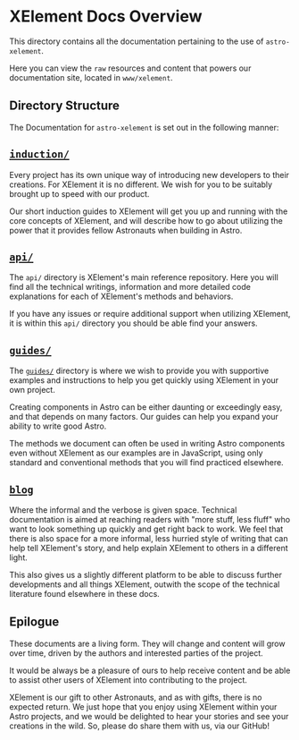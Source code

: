 # XElement Docs Overview

This directory contains all the documentation pertaining to the use of `astro-xelement`.

Here you can view the `raw` resources and content that powers our documentation site, located in `www/xelement`.

## Directory Structure

The Documentation for `astro-xelement` is set out in the following manner:

## [`induction/`](/induction/)

Every project has its own unique way of introducing new developers to their creations. For XElement it is no different. We wish for you to be suitably brought up to speed with our product.

Our short induction guides to XElement will get you up and running with the core concepts of XElement, and will describe how to go about utilizing the power that it provides fellow Astronauts when building in Astro.

## [`api/`](/api/)

The `api/` directory is XElement's main reference repository. Here you will find all the technical writings, information and more detailed code explanations for each of XElement's methods and behaviors.

If you have any issues or require additional support when utilizing XElement, it is within this `api/` directory you should be able find your answers.

## [`guides/`](/guides)

The [`guides/`](/guides/) directory is where we wish to provide you with supportive examples and instructions to help you get quickly using XElement in your own project.

Creating components in Astro can be either daunting or exceedingly easy, and that depends on many factors. Our guides can help you expand your ability to write good Astro.

The methods we document can often be used in writing Astro components even without XElement as our examples are in JavaScript, using only standard and conventional methods that you will find practiced elsewhere.

## [`blog`](/blog/)

Where the informal and the verbose is given space. Technical documentation is aimed at reaching readers with "more stuff, less fluff" who want to look something up quickly and get right back to work. We feel that there is also space for a more informal, less hurried style of writing that can help tell XElement's story, and help explain XElement to others in a different light.

This also gives us a slightly different platform to be able to discuss further developments and all things XElement, outwith the scope of the technical literature found elsewhere in these docs.

## Epilogue

These documents are a living form. They will change and content will grow over time, driven by the authors and interested parties of the project.

It would be always be a pleasure of ours to help receive content and be able to assist other users of XElement into contributing to the project.

XElement is our gift to other Astronauts, and as with gifts, there is no expected return. We just hope that you enjoy using XElement within your Astro projects, and we would be delighted to hear your stories and see your creations in the wild. So, please do share them with us, via our GitHub!
